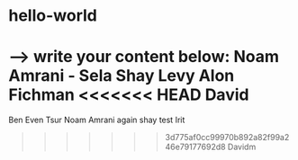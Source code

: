 # hello-world

--> write your content below:
Noam Amrani - Sela
Shay Levy
Alon Fichman
<<<<<<< HEAD
David
=======
Ben Even Tsur
Noam Amrani again
shay
test
Irit
>>>>>>> 3d775af0cc99970b892a82f99a246e79177692d8
Davidm
